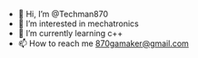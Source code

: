 - 👋 Hi, I’m @Techman870
- 👀 I’m interested in mechatronics
- 🌱 I’m currently learning c++
- 📫 How to reach me 870gamaker@gmail.com

<!---
Techman870/Techman870 is a ✨ special ✨ repository because its `README.md` (this file) appears on your GitHub profile.
You can click the Preview link to take a look at your changes.
--->
